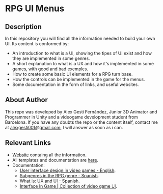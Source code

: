 # RPG UI Menus
## Description
In this repository you will find all the information needed to build your own UI. Its content is conformed by:

+ An introduction to what is a UI, showing the tipes of UI exist and how they are implemented in some genres.
+ A short explanation to what is a UX and how it's implemented in some games, with good and bad exemples.
+ How to create some basic UI elements for a RPG turn base.
+ How the controls can be implemented in the game for the menus.
+ Some documentation in the form of links, and useful websites.

## About Author
This repo was developed by Alex Gesti Fernández, Junior 3D Animator and Programmer in Unity and a videogame development student from Barcelona.
If you have any doubts the repo or the content itself, contact me at alexgesti001@gmail.com, I will answer as soon as i can.

## Relevant Links

+ [Website]() containg all the information.
+ All templates and documentation are [here](https://github.com/alexgesti/RPGUIMenus/tree/main/docs/templates).
+ Documentation:
  + [User interface design in video games - English](https://www.gamasutra.com/blogs/AnthonyStonehouse/20140227/211823/User_interface_design_in_video_games.php#:~:text=User%20interface%20design%20in%20games,in%20a%20novel%20or%20film).
  + [Subgenres in the RPG genre - Spanish](http://www.destinorpg.es/2014/05/los-subgeneros-en-el-genero-rpg.html).
  + [What is: UX and UI - Spanish](https://blog.acantu.com/que-es-ux-y-ui/#:~:text=UX%20es%20aquello%20que%20una,con%20un%20producto%20o%20servicio.&text=Es%20muy%20com%C3%BAn%2C%20que%20el,con%20lo%20que%20se%20interact%C3%BAa).
  + [Interface In Game | Collection of video game UI](https://interfaceingame.com/).
